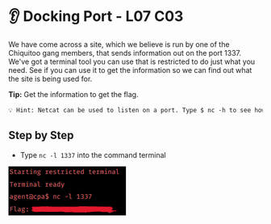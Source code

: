 # 👂 Docking Port - L07 C03

We have come across a site, which we believe is run by one of the Chiquitoo gang members, that sends information out on the port 1337. We've got a terminal tool you can use that is restricted to do just what you need. See if you can use it to get the information so we can find out what the site is being used for.

**Tip:** Get the information to get the flag.

```txt
💡 Hint: Netcat can be used to listen on a port. Type $ nc -h to see how to run the command.
```

## Step by Step

- Type `nc -l 1337` into the command terminal

![using the command](/assets/dockingport1.png)
